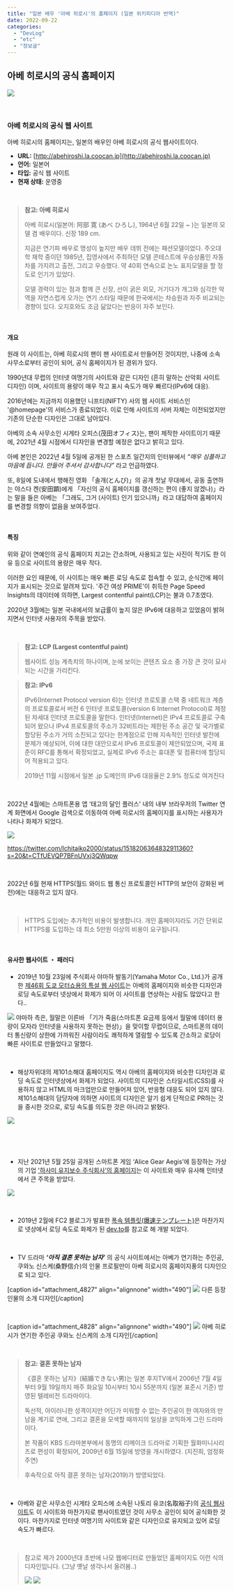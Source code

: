 ```yaml
---
title: "일본 배우 '아베 히로시'의 홈페이지 (일본 위키피디아 번역)"
date: 2022-09-22
categories: 
  - "DevLog"
  - "etc"
  - "정보글"
---
```


## **아베 히로시의 공식 홈페이지**

 ![](/assets/img/wp-content/uploads/2022/09/스크린샷-2022-09-22-오후-11.06.44-복사본.jpg)

 

### **아베 히로시의 공식 웹 사이트**

아베 히로시의 홈페이지는, 일본의 배우인 아베 히로시의 공식 웹사이트이다.

- **URL:** [http://abehiroshi.la.coocan.jp](http://abehiroshi.la.coocan.jp)
- **언어:** 일본어
- **타입:** 공식 웹 사이트
- **현재 상태:** 운영중

 

> **참고: 아베 히로시**
> 
> 아베 히로시(일본어: 阿部 寛 (あべ ひろし), 1964년 6월 22일 ~ )는 일본의 모델 겸 배우이다. 신장 189 cm.
> 
> 지금은 연기파 배우로 명성이 높지만 배우 데뷔 전에는 패션모델이었다. 주오대학 재학 중이던 1985년, 집영사에서 주최하던 모델 콘테스트에 우승상품인 자동차를 가지려고 출전, 그리고 우승했다. 약 40회 연속으로 논노 표지모델을 할 정도로 인기가 있었다.
> 
> 모델 경력이 있는 점과 함께 큰 신장, 선이 굵은 외모, 거기다가 개그와 심각한 악역을 자연스럽게 오가는 연기 스타일 때문에 한국에서는 차승원과 자주 비교되는 경향이 있다. 오지호와도 조금 닮았다는 반응이 자주 보인다.

 

#### **개요**

원래 이 사이트는, 아베 히로시의 팬이 팬 사이트로서 만들어진 것이지만, 나중에 소속 사무소로부터 공인이 되어, 공식 홈페이지가 된 경위가 있다.

1990년대 무렵의 인터넷 여명기의 사이트와 같은 디자인 (흔히 말하는 산악회 사이트 디자인) 이며, 사이트의 용량이 매우 작고 표시 속도가 매우 빠르다(IPv6에 대응).

2016년에는 지금까지 이용했던 니프티(NIFTY) 사의 웹 사이트 서비스인 '@homepage'의 서비스가 종료되었다. 이로 인해 사이트의 서버 자체는 이전되었지만 기존의 단순한 디자인은 그대로 남아있다.

아베의 소속 사무소인 시게타 오피스(茂田オフィス)는, 팬이 제작한 사이트이기 때문에, 2021년 4월 시점에서 디자인을 변경할 예정은 없다고 밝히고 있다.

아베 본인은 2022년 4월 5일에 공개된 한 스포츠 일간지의 인터뷰에서 _“매우 심플하고 마음에 듭니다. 만들어 주셔서 감사합니다”_ 라고 언급하였다.

또, 8일에 도내에서 행해진 영화 「솔개(とんび)」의 공개 첫날 무대에서, 공동 출연하는 야스다 켄(安田顕)에게 「자신의 공식 홈페이지를 갱신하는 편이 (좋지 않겠나)」라는 말을 들은 아베는 「그래도, 그거 (사이트) 인기 있으니까」라고 대답하여 홈페이지를 변경할 의향이 없음을 보여주었다.

 

#### **특징**

위와 같이 연예인의 공식 홈페이지 치고는 간소하며, 사용되고 있는 사진이 적기도 한 이유 등으로 사이트의 용량은 매우 작다.

이러한 요인 때문에, 이 사이트는 매우 빠른 로딩 속도로 접속할 수 있고, 순식간에 페이지가 표시되는 것으로 알려져 있다. '주간 여성 PRIME'이 취득한 Page Speed Insights의 데이터에 의하면, Largest contentful paint(LCP)는 불과 0.7초였다.

2020년 3월에는 일본 국내에서의 보급률이 높지 않은 IPv6에 대응하고 있었음이 밝혀지면서 인터넷 사용자의 주목을 받았다.

 

> **참고: LCP (Largest contentful paint)**
> 
> 웹사이트 성능 계측치의 하나이며, 눈에 보이는 콘텐츠 요소 중 가장 큰 것이 묘사되는 시간을 가리킨다.

> **참고: IPv6**
> 
> IPv6(Internet Protocol version 6)는 인터넷 프로토콜 스택 중 네트워크 계층의 프로토콜로서 버전 6 인터넷 프로토콜(version 6 Internet Protocol)로 제정된 차세대 인터넷 프로토콜을 말한다. 인터넷(Internet)은 IPv4 프로토콜로 구축되어 왔으나 IPv4 프로토콜의 주소가 32비트라는 제한된 주소 공간 및 국가별로 할당된 주소가 거의 소진되고 있다는 한계점으로 인해 지속적인 인터넷 발전에 문제가 예상되어, 이에 대한 대안으로서 IPv6 프로토콜이 제안되었으며, 국제 표준이 RFC를 통해서 확정되었고, 실제로 IPv6 주소는 휴대폰 및 컴퓨터에 할당되어 적용되고 있다.
> 
> 2019년 11월 시점에서 일본 .jp 도메인의 IPv6 대응율은 2.9% 정도로 여겨진다

 

2022년 4월에는 스마트폰용 앱 ‘태고의 달인 플러스' 내의 내부 브라우저의 Twitter 연계 화면에서 Google 검색으로 이동하여 아베 히로시의 홈페이지를 표시하는 사용자가 나타나 화제가 되었다.

 ![](/assets/img/wp-content/uploads/2022/09/kontake1607966_220427abe01.jpeg)

https://twitter.com/Ichitaiko2000/status/1518206364832911360?s=20&t=CTfUEVQP7BFnUVxj3QWqpw

 

2022년 6월 현재 HTTPS(월드 와이드 웹 통신 프로토콜인 HTTP의 보안이 강화된 버전)에는 대응하고 있지 않다.

 

> HTTPS 도입에는 추가적인 비용이 발생합니다. 개인 홈페이지라도 기간 단위로 HTTPS를 도입하는 데 최소 5만원 이상의 비용이 요구됩니다.

 

#### **유사한 웹사이트 ・ 패러디**

- 2019년 10월 23일에 주식회사 야마하 발동기(Yamaha Motor Co., Ltd.)가 공개한 [제46회 도쿄 모터쇼용의 특설 웹 사이트](https://global.yamaha-motor.com/jp/showroom/event/tokyo-motorshow-2019-bs/)는 아베의 홈페이지와 비슷한 디자인과 로딩 속도로부터 넷상에서 화제가 되어 이 사이트를 연상하는 사람도 많았다고 한다..

 ![](/assets/img/wp-content/uploads/2022/09/스크린샷-2022-09-22-오후-10.48.45-복사본.jpg) 야마하 측은, 월말은 이른바 「기가 죽음(스마트폰 요금제 등에서 월말에 데이터 용량이 모자라 인터넷을 사용하지 못하는 현상)」을 맞이할 무렵이므로, 스마트폰의 데이터 통신량이 상한에 가까워진 사람이라도 쾌적하게 열람할 수 있도록 간소하고 로당이 빠른 사이트로 만들었다고 말했다.

 

- 해상자위대의 제101소해대 홈페이지도 역시 아베의 홈페이지와 비슷한 디자인과 로딩 속도로 인터넷상에서 화제가 되었다. 사이트의 디자인은 스타일시트(CSS)를 사용하지 않고 HTML의 마크업만으로 만들어져 있어, 반응형 대응도 되어 있지 않다. 제101소해대의 담당자에 의하면 사이트의 디자인은 알기 쉽게 단적으로 PR하는 것을 중시한 것으로, 로딩 속도를 의도한 것은 아니라고 밝혔다.

 ![](/assets/img/wp-content/uploads/2022/09/63603d6eaaad0cada10c1b9eb4afdcf3_640px.jpeg)

 

 

- 지난 2021년 5월 25일 공개된 스마트폰 게임 ‘Alice Gear Aegis’에 등장하는 가상의 기업 ['하사미 유지보수 주식회사’의 홈페이지](https://colopl.co.jp/alicegearaegis/lp/countdown/homepage/)는 이 사이트와 매우 유사해 인터넷에서 큰 주목을 받았다.

 ![](/assets/img/wp-content/uploads/2022/09/스크린샷-2022-09-22-오후-10.54.50-복사본.jpg)

 

- 2019년 2월에 FC2 블로그가 발표한 [폭속 템플릿(爆速テンプレート)](https://speedsample.blog.fc2.com/)은 마찬가지로 넷상에서 로딩 속도로 화제가 된 [dev.to](https://dev.to/)를 참고로 해 개발 되었다.

 

- TV 드라마 **_‘아직 결혼 못하는 남자’_** 의 공식 사이트에서는 아베가 연기하는 주인공, 쿠와노 신스케(桑野信介)의 인물 프로필만이 아베 히로시의 홈페이지풍의 디자인으로 되고 있다.

\[caption id="attachment\_4827" align="alignnone" width="490"\] ![](/assets/img/wp-content/uploads/2022/09/miya_1910abehome03.jpeg) 다른 등장인물의 소개 디자인\[/caption\]

 

\[caption id="attachment\_4828" align="alignnone" width="490"\] ![](/assets/img/wp-content/uploads/2022/09/miya_1910abehome02.jpeg) 아베 히로시가 연기한 주인공 쿠와노 신스케의 소개 디자인\[/caption\]

 

> **참고: 결혼 못하는 남자**
> 
> 《결혼 못하는 남자》(結婚できない男)는 일본 후지TV에서 2006년 7월 4일부터 9월 19일까지 매주 화요일 10시부터 10시 55분까지 (일본 표준시 기준) 방영된 텔레비전 드라마이다.
> 
> 독선적, 아이러니한 성격이지만 어딘가 미워할 수 없는 주인공이 한 여자와의 만남을 계기로 연애, 그리고 결혼을 모색할 때까지의 일상을 코믹하게 그린 드라마이다.
> 
> 본 작품이 KBS 드라마본부에서 동명의 리메이크 드라마로 기획한 월화미니시리즈로 편성이 확정되어, 2009년 6월 15일에 방영을 개시하였다. (지진희, 엄정화 주연)
> 
> 후속작으로 아직 결혼 못하는 남자(2019)가 방영되었다.

 

- 아베와 같은 사무소인 시게타 오피스에 소속된 나토리 유코(名取裕子)의 [공식 웹사이트](http://natori-yuko.main.jp/)도 이 사이트와 마찬가지로 팬사이트였던 것이 사무소 공인이 되어 공식화한 것이다. 마찬가지로 인터넷 여명기의 사이트와 같은 디자인으로 유지되고 있어 로딩 속도가 빠르다.

 

> 참고로 제가 2000년대 초반에 나모 웹에디터로 만들었던 홈페이지도 이런 식의 디자인입니다. (그냥 옛날 생각나서 올려봄..)
> 
>  ![](/assets/img/wp-content/uploads/2022/09/스크린샷-2022-09-22-오후-11.20.31-복사본.jpg)  ![](/assets/img/wp-content/uploads/2022/09/스크린샷-2022-09-22-오후-11.20.53-복사본.jpg)

